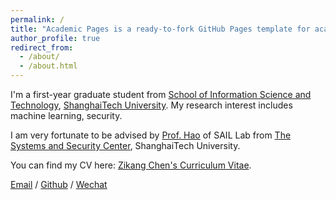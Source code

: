```yaml
---
permalink: /
title: "Academic Pages is a ready-to-fork GitHub Pages template for academic personal websites"
author_profile: true
redirect_from: 
  - /about/
  - /about.html
---
```


I'm a first-year graduate student from [School of Information Science and Technology](https://sist.shanghaitech.edu.cn/), [ShanghaiTech University](https://www.shanghaitech.edu.cn/). My research interest includes machine learning, security.

I am very fortunate to be advised by [Prof. Hao](https://qingyinghao.web.illinois.edu/) of SAIL Lab from [The Systems and Security Center](https://ssc.sist.shanghaitech.edu.cn/), ShanghaiTech University. 

You can find my CV here: [Zikang Chen's Curriculum Vitae](../assets/cv250709.pdf).

[Email](mailto:XX@stu.pku.edu.cn) / [Github](https://github.com/tonyjohnhhhh) / [Wechat](../images/wechat.jpg) 
